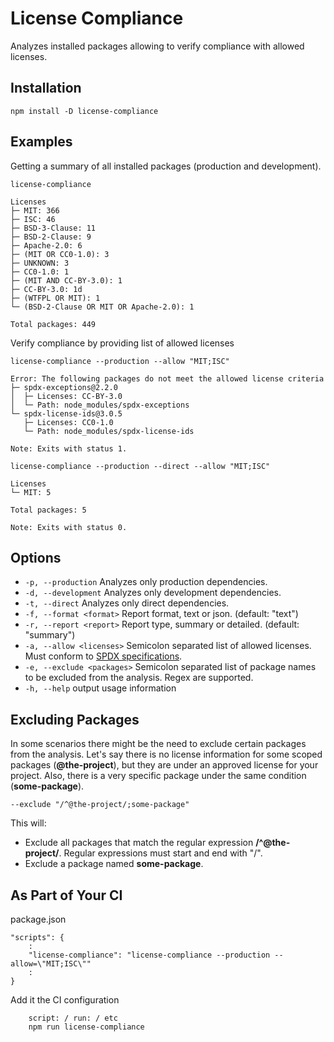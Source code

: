 # License Compliance
Analyzes installed packages allowing to verify compliance with allowed licenses.

## Installation
```
npm install -D license-compliance
```

## Examples
Getting a summary of all installed packages (production and development).
```
license-compliance

Licenses
├─ MIT: 366
├─ ISC: 46
├─ BSD-3-Clause: 11
├─ BSD-2-Clause: 9
├─ Apache-2.0: 6
├─ (MIT OR CC0-1.0): 3
├─ UNKNOWN: 3
├─ CC0-1.0: 1
├─ (MIT AND CC-BY-3.0): 1
├─ CC-BY-3.0: 1d
├─ (WTFPL OR MIT): 1
└─ (BSD-2-Clause OR MIT OR Apache-2.0): 1

Total packages: 449
```

Verify compliance by providing list of allowed licenses
```
license-compliance --production --allow "MIT;ISC"

Error: The following packages do not meet the allowed license criteria
├─ spdx-exceptions@2.2.0
│  ├─ Licenses: CC-BY-3.0
│  └─ Path: node_modules/spdx-exceptions
└─ spdx-license-ids@3.0.5
   ├─ Licenses: CC0-1.0
   └─ Path: node_modules/spdx-license-ids

Note: Exits with status 1.
```

```
license-compliance --production --direct --allow "MIT;ISC"

Licenses
└─ MIT: 5

Total packages: 5

Note: Exits with status 0.
```

## Options
* ```-p, --production``` Analyzes only production dependencies.
* ```-d, --development``` Analyzes only development dependencies.
* ```-t, --direct``` Analyzes only direct dependencies.
* ```-f, --format <format>``` Report format, text or json. (default: "text")
* ```-r, --report <report>``` Report type, summary or detailed. (default: "summary")
* ```-a, --allow <licenses>``` Semicolon separated list of allowed licenses. Must conform to [SPDX specifications](https://spdx.org/licenses).
* ```-e, --exclude <packages>``` Semicolon separated list of package names to be excluded from the analysis. Regex are supported.
* ```-h, --help``` output usage information

## Excluding Packages
In some scenarios there might be the need to exclude certain packages from the analysis. Let's say there is no license information for some scoped packages (**@the-project**), but they are under an approved license for your project. Also, there is a very specific package under the same condition (**some-package**).

```--exclude "/^@the-project/;some-package"```

This will:
* Exclude all packages that match the regular expression **/^@the-project/**. Regular expressions must start and end with "/".
* Exclude a package named **some-package**.

## As Part of Your CI
package.json
```
"scripts": {
    :
    "license-compliance": "license-compliance --production --allow=\"MIT;ISC\""
    :
}
```
Add it the CI configuration
```
    script: / run: / etc
    npm run license-compliance
```